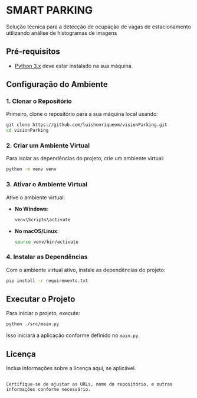 # SMART PARKING
Solução técnica para a detecção de ocupação de vagas de estacionamento utilizando análise de histogramas de imagens

## Pré-requisitos

- [Python 3.x](https://www.python.org/downloads/) deve estar instalado na sua máquina.

## Configuração do Ambiente

### 1. Clonar o Repositório

Primeiro, clone o repositório para a sua máquina local usando:

```bash
git clone https://github.com/luishenriqueom/visionParking.git
cd visionParking
```

### 2. Criar um Ambiente Virtual

Para isolar as dependências do projeto, crie um ambiente virtual:

```bash
python -m venv venv
```

### 3. Ativar o Ambiente Virtual

Ative o ambiente virtual:

- **No Windows**:
  ```bash
  venv\Scripts\activate
  ```
- **No macOS/Linux**:
  ```bash
  source venv/bin/activate
  ```

### 4. Instalar as Dependências

Com o ambiente virtual ativo, instale as dependências do projeto:

```bash
pip install -r requirements.txt
```

## Executar o Projeto

Para iniciar o projeto, execute:

```bash
python ./src/main.py
```

Isso iniciará a aplicação conforme definido no `main.py`.

## Licença

Inclua informações sobre a licença aqui, se aplicável.
```

Certifique-se de ajustar as URLs, nome do repositório, e outras informações conforme necessário.
